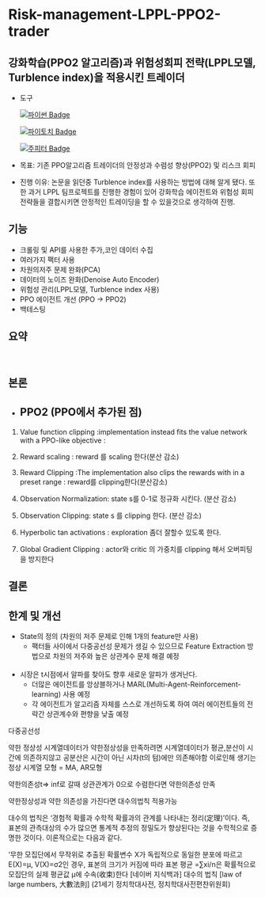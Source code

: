 # Risk-management-LPPL-PPO2-trader

## 강화학습(PPO2 알고리즘)과 위험성회피 전략(LPPL모델, Turblence index)을 적용시킨 트레이더

- 도구

  [![파이썬 Badge](https://img.shields.io/badge/python-3776AB?style=flat-square&logo=python&logoColor=white&link=mailto:wjtls01@naver.com)](mailto:wjtls01@naver.com)

  [![파이토치 Badge](https://img.shields.io/badge/pytorch-EE4C2C?style=flat-square&logo=pytorch&logoColor=white&link=mailto:wjtls01@naver.com)](mailto:wjtls01@naver.com)

  [![주피터 Badge](https://img.shields.io/badge/jupyter-F37626?style=flat-square&logo=jupyter&logoColor=white&link=mailto:wjtls01@naver.com)](mailto:wjtls01@naver.com)

- 목표: 기존 PPO알고리즘 트레이더의 안정성과 수렴성 향상(PPO2) 및 리스크 회피

- 진행 이유: 논문을 읽던중 Turblence index를 사용하는 방법에 대해 알게 됐다. 또한 과거 LPPL 팀프로젝트를 진행한 경험이 있어
             강화학습 에이전트와 위험성 회피 전략들을 결합시키면 안정적인 트레이딩을 할 수 있을것으로 생각하여 진행.


 
## 기능
- 크롤링 및 API를 사용한 주가,코인 데이터 수집
- 여러가지 팩터 사용
- 차원의저주 문제 완화(PCA)
- 데이터의 노이즈 완화(Denoise Auto Encoder)
- 위험성 관리(LPPL모델, Turblence index 사용)
- PPO 에이전트 개선 (PPO -> PPO2)
- 백테스팅

## 요약

<br/>


## 본론

 - ## PPO2 (PPO에서 추가된 점)
  1. Value function clipping :implementation instead fits the value network with a PPO-like objective : 
    
  2. Reward scaling  : reward 를 scaling 한다(분산 감소)
  3. Reward Clipping :The implementation also clips the rewards with in a preset range : reward를 clipping한다(분산감소)

  4. Observation Normalization: state s를 0-1로 정규화 시킨다. (분산 감소)
  5. Observation Clipping:  state s 를 clipping 한다. (분산 감소)
  6. Hyperbolic tan activations : exploration 좀더 잘할수 있도록 한다.
  7. Global Gradient Clipping : actor와 critic 의 가중치를 clipping 해서 오버피팅을 방지한다

 
 
## 결론

## 한계 및 개선
- State의 정의 (차원의 저주 문제로 인해 1개의 feature만 사용)<br/>
    - 팩터들 사이에서 다중공선성 문제가 생길 수 있으므로 Feature Extraction 방법으로 차원의 저주와 높은 상관계수 문제 해결 예정<br/><br/>
- 시장은 t시점에서 알파를 찾아도 향후 새로운 알파가 생겨난다. <br/> 
    - 더많은 에이전트를 앙상블하거나 MARL(Multi-Agent-Reinforcement-learning) 사용 예정   <br/>
    - 각 에이전트가 알고리즘 자체를 스스로 개선하도록 하여 여러 에이전트들의 전략간 상관계수와 편향을 낮출 예정

    
    






다중공선성

약한 정상성 시계열데이터가 약한정상성을 만족하려면
시계열데이터가 평균,분산이 시간에 의존하지않고 공분산은 시간이 아닌 시차(t의 텀)에만 의존해야함
이로인해 생기는 정상 시계열 모형 = MA, AR모형

약한의존성t=> inf로 갈때 상관관계가 0으로 수렴한다면 약한의존성 만족


약한정상성과 약한 의존성을 가진다면 대수의법칙 적용가능

대수의 법칙은 ‘경험적 확률과 수학적 확률과의 관계를 나타내는 정리(定理)’이다. 즉, 표본의 관측대상의 수가 많으면 통계적 추정의 정밀도가 향상된다는 것을 수학적으로 증명한 것이다. 이론적으로는 다음과 같다.

‘무한 모집단에서 무작위로 추출된 확률변수 X가 독립적으로 동일한 분포에 따르고 E(X)=μ, V(X)=σ2인 경우, 표본의 크기가 커짐에 따라 표본 평균 =∑xi/n은 확률적으로 모집단의 실제 평균값 μ에 수속(收束)한다
[네이버 지식백과] 대수의 법칙 [law of large numbers, 大數法則] (21세기 정치학대사전, 정치학대사전편찬위원회)


